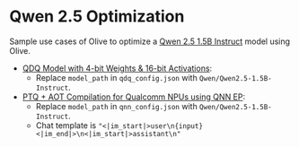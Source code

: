 # Qwen 2.5 Optimization

Sample use cases of Olive to optimize a [Qwen 2.5 1.5B Instruct](Qwen/Qwen2.5-1.5B-Instruct) model using Olive.
- [QDQ Model with 4-bit Weights & 16-bit Activations](../phi3_5/README.md):
  - Replace `model_path` in `qdq_config.json` with `Qwen/Qwen2.5-1.5B-Instruct`.
- [PTQ + AOT Compilation for Qualcomm NPUs using QNN EP](../phi3_5/README.md):
  - Replace `model_path` in `qnn_config.json` with `Qwen/Qwen2.5-1.5B-Instruct`.
  - Chat template is `"<|im_start|>user\n{input}<|im_end|>\n<|im_start|>assistant\n"`
